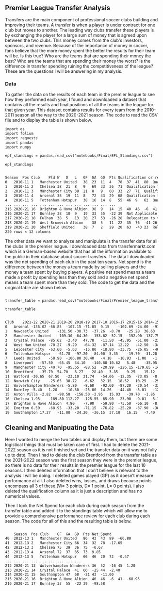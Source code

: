 ## Premier League Transfer Analysis

Transfers are the main component of professional soccer clubs building and improving their teams. A transfer is when a player is under contract for one club but moves to another. The leading way clubs transfer these players is by exchanging the player for a large sum of money that is agreed upon between the two clubs. This money comes from the club's investors, sponsors, and revenue. Because of the importance of money in soccer, fans believe that the more money spent the better the results for their team will be. Is this true? Who are the teams that are spending their money the best? Who are the teams that are spending their money the worst? Is the difference in transfer spending ruining the competitiveness of the league? These are the questions I will be answering in my analysis.

### Data

To gather the data on the results of each team in the premier league to see how they performed each year, I found and downloaded a dataset that contains all the results and final positions of all the teams in the league for that given year. This dataset contains results for every team from the 2010-2011 season all the way to the 2020-2021 season. The code to read the CSV file and to display the table is shown below.


```markdown
import os
import folium
import requests
import pandas
import numpy

epl_standings = pandas.read_csv("notebooks/Final/EPL_Standings.csv")

epl_standings


Season	Pos	Club	Pld	W	D	L	GF	GA	GD	Pts	Qualification or relegation
0	2010-11	1	Manchester United	38	23	11	4	78	37	41	80	Qualification for the Champions League group s...
1	2010-11	2	Chelsea	38	21	8	9	69	33	36	71	Qualification for the Champions League group s...
2	2010-11	3	Manchester City	38	21	8	9	60	33	27	71	Qualification for the Champions League group s...
3	2010-11	4	Arsenal	38	19	11	8	72	43	29	68	Qualification for the Champions League play-of...
4	2010-11	5	Tottenham Hotspur	38	16	14	8	55	46	9	62	Qualification for the Europa League play-off r...
...	...	...	...	...	...	...	...	...	...	...	...	...
215	2020-21	16	Brighton & Hove Albion	38	9	14	15	40	46	-6	41	Not Applicable
216	2020-21	17	Burnley	38	10	9	19	33	55	-22	39	Not Applicable
217	2020-21	18	Fulham	38	5	13	20	27	53	-26	28	Relegation to the EFL Championship
218	2020-21	19	West Bromwich Albion	38	5	11	22	35	76	-41	26	Relegation to the EFL Championship
219	2020-21	20	Sheffield United	38	7	2	29	20	63	-43	23	Relegation to the EFL Championship
220 rows × 12 columns
```

The other data we want to analyze and manipulate is the transfer data for all the clubs in the premier league. I downloaded data from transfermarkt.com which is a German-based website that has all the information available to the public in their database about soccer transfers. The data I downloaded was the net spending of each club in the past ten years. Net spend is the difference between the money a team made by selling players and the money a team spent by buying players. A positive net spend means a team made a profit by spending less than they sold and a negative net spend means a team spent more than they sold. The code to get the data and the original table are shown below. 

```markdown

transfer_table = pandas.read_csv("notebooks/Final/Premier_league_transfer.csv")

transfer_table


Club	2021-22	2020-21	2019-20	2018-19	2017-18	2016-17	2015-16	2014-15	2013-14	2012-13	Total
0	Arsenal	-136.02	-66.85	-107.15	-71.05	9.15	-102.69	-24.00	-91.18	-37.10	9.85	-617.04
1	Newcastle United	-131.50	-38.73	-37.26	-8.70	-25.28	36.63	-102.28	-21.15	22.07	-17.17	-323.36
2	Manchester United	-109.30	-64.30	-153.62	-52.15	-152.90	-137.75	-55.33	-148.65	-75.33	-66.80	-1016.13
3	Crystal Palace	-85.62	-2.40	47.78	-11.50	-45.95	-51.00	-23.40	-28.35	-33.00	14.67	-218.77
4	West Ham United	-70.27	-9.29	-64.32	-87.14	12.22	-42.50	-34.19	-30.75	-23.47	-18.85	-368.54
5	Leicester City	-63.60	-5.63	-15.80	-18.80	-33.75	-26.05	-40.45	-22.86	0.65	-1.72	-228.00
6	Tottenham Hotspur	-61.78	-97.20	-84.00	5.35	-19.70	-31.20	16.25	-4.33	15.85	-0.47	-261.23
7	Leeds United	-58.90	-106.80	30.40	-4.10	-10.93	-1.00	-1.46	3.72	-2.27	2.38	-148.96
8	Liverpool	-57.50	-65.45	34.10	-140.88	10.62	5.48	-35.95	-52.16	-25.60	-60.15	-387.49
9	Manchester City	-40.70	-95.65	-88.52	-20.99	-226.15	-179.65	-141.03	-72.50	-104.20	-17.65	-987.04
10	Brentford	-35.70	54.70	6.27	28.40	3.85	9.25	15.12	-1.80	-0.31	NaN	79.78
11	Watford	-30.65	67.50	-23.10	21.74	-54.66	-12.35	-73.05	-8.45	2.08	3.99	-106.96
12	Norwich City	-25.65	30.72	-6.62	32.15	18.52	10.25	-29.01	-0.97	-25.22	-10.70	-6.53
13	Wolverhampton Wanderers	-5.80	-8.60	-92.60	-87.20	-20.54	-33.11	5.73	-2.02	4.26	14.84	-225.05
14	Burnley	-5.40	1.20	-10.30	-25.00	14.26	-44.40	-5.01	-12.62	4.11	6.35	-76.81
15	Aston Villa	-2.82	-98.58	-156.50	-2.95	15.03	-39.70	-1.85	-12.14	-11.74	-24.63	-335.88
16	Chelsea	1.95	-189.80	112.27	-125.55	-65.90	-23.90	-9.01	5.11	-52.42	-84.25	-431.50
17	Brighton & Hove Albion	4.80	-7.90	-59.90	-73.50	-66.10	-8.75	-13.47	9.42	3.20	-0.67	-212.88
18	Everton	6.50	-68.95	-33.20	-71.15	-76.82	-25.20	-37.90	-38.26	14.30	-2.90	-333.58
19	Southampton	17.27	-11.00	-34.20	-36.15	37.10	16.15	-7.40	27.83	-35.40	-41.50	-67.30

```

## Cleaning and Manipuating the Data

Here I wanted to merge the two tables and display them, but there are some logistical things that must be taken care of first. I had to delete the 2021-2022 season as it is not finished yet and the transfer data on it was not fully up to date. Then I had to delete the club Brentford from the transfer table as the 2021-2022 season was the first season they were in the premier league, so there is no data for their results in the premier league for the last 10 seasons. I then deleted information that I don’t believe is relevant to the analysis I will be doing. I deleted games played (GP) as it doesn’t measure performance at all. I also deleted wins, losses, and draws because points encompass all 3 of these (W= 3 points, D= 1 point, L= 0 points). I also deleted the qualification column as it is just a description and has no numerical values.

Then I took the Net Spend for each club during each season from the transfer table and added it to the standings table which will allow me to provide a comprehensive performance review for each club during each season. The code for all of this and the resulting table is below.

```markdown

	Season	Pos	Club	GF	GA	GD	Pts	Net_Spend
40	2012-13	1	Manchester United	86	43	43	89	-66.80
41	2012-13	2	Manchester City	66	34	32	78	-17.65
42	2012-13	3	Chelsea	75	39	36	75	-0.67
43	2012-13	4	Arsenal	72	37	35	73	9.85
44	2012-13	5	Tottenham Hotspur	66	46	20	72	-0.47
...	...	...	...	...	...	...	...	...
212	2020-21	13	Wolverhampton Wanderers	36	52	-16	45	1.20
213	2020-21	14	Crystal Palace	41	66	-25	44	-2.40
214	2020-21	15	Southampton	47	68	-21	43	-11.00
215	2020-21	16	Brighton & Hove Albion	40	46	-6	41	-68.95
216	2020-21	17	Burnley	33	55	-22	39	-98.58

```


